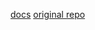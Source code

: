[docs](https://mgcrea.github.io/react-native-dnd/guides/introduction/)
[original repo](https://github.com/mgcrea/react-native-dnd)
